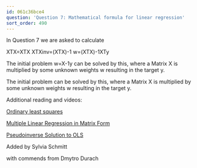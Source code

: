 ```yaml
---
id: 061c36bce4
question: 'Question 7: Mathematical formula for linear regression'
sort_order: 490
---
```


In Question 7 we are asked to calculate 

XTX=XTX
XTXinv=(XTX)-1
w=(XTX)-1XTy

The initial problem w=X-1y can be solved by this, where a Matrix X is multiplied by some unknown weights w resulting in the target y.

The initial problem  can be solved by this, where a Matrix X is multiplied by some unknown weights w resulting in the target y.

Additional reading and videos:

[Ordinary least squares](https://en.wikipedia.org/wiki/Ordinary_least_squares)

[Multiple Linear Regression in Matrix Form](https://www.youtube.com/watch?v=jZ_Hq-7ifk8)

[Pseudoinverse Solution to OLS](https://en.wikipedia.org/wiki/Ordinary_least_squares)

Added by Sylvia Schmitt

with commends from Dmytro Durach

